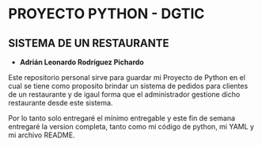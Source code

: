 # **PROYECTO PYTHON - DGTIC**
## **SISTEMA DE UN RESTAURANTE**
- **Adrián Leonardo Rodríguez Pichardo**

Este repositorio personal sirve para guardar mi Proyecto de Python
en el cual se tiene como proposito brindar un sistema de pedidos para 
clientes de un restaurante y de igaul forma que el administrador
gestione dicho restaurante desde este sistema.

Por lo tanto solo entregaré el mínimo entregable y este fin de semana
entregaré la version completa, tanto como mi código de python, mi YAML
y mi archivo README. 
